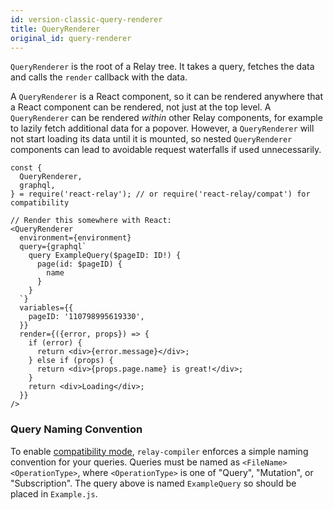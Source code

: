 ```yaml
---
id: version-classic-query-renderer
title: QueryRenderer
original_id: query-renderer
---
```


`QueryRenderer` is the root of a Relay tree. It takes a query, fetches the data and calls the `render` callback with the data.

A `QueryRenderer` is a React component, so it can be rendered anywhere that a React component can be rendered, not just at the top level. A `QueryRenderer` can be rendered *within* other Relay components, for example to lazily fetch additional data for a popover. However, a `QueryRenderer` will not start loading its data until it is mounted, so nested `QueryRenderer` components can lead to avoidable request waterfalls if used unnecessarily.

```
const {
  QueryRenderer,
  graphql,
} = require('react-relay'); // or require('react-relay/compat') for compatibility

// Render this somewhere with React:
<QueryRenderer
  environment={environment}
  query={graphql`
    query ExampleQuery($pageID: ID!) {
      page(id: $pageID) {
        name
      }
    }
  `}
  variables={{
    pageID: '110798995619330',
  }}
  render={({error, props}) => {
    if (error) {
      return <div>{error.message}</div>;
    } else if (props) {
      return <div>{props.page.name} is great!</div>;
    }
    return <div>Loading</div>;
  }}
/>
```

### Query Naming Convention

To enable [compatibility mode](./relay-compat.html), `relay-compiler` enforces a simple naming convention for your queries. Queries must be named as `<FileName><OperationType>`, where `<OperationType>` is one of "Query", "Mutation", or "Subscription". The query above is named `ExampleQuery` so should be placed in `Example.js`.
